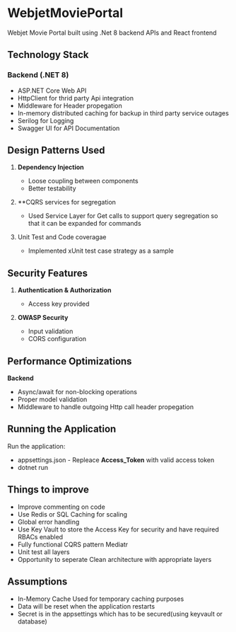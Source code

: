 # WebjetMoviePortal

Webjet Movie Portal built using .Net 8 backend APIs and React frontend

## Technology Stack

### Backend (.NET 8)
- ASP.NET Core Web API
- HttpClient for thrid party Api integration
- Middleware for Header propegation
- In-memory distributed caching for backup in third party service outages
- Serilog for Logging
- Swagger UI for API Documentation

## Design Patterns Used

1. **Dependency Injection**
   - Loose coupling between components
   - Better testability

2. **CQRS services for segregation
   - Used Service Layer for Get calls to support query segregation so that it can be expanded for commands

3. Unit Test and Code coveragae
    - Implemented xUnit test case strategy as a sample

## Security Features

1. **Authentication & Authorization**
   - Access key provided

2. **OWASP Security**
   - Input validation
   - CORS configuration

## Performance Optimizations

**Backend**
   - Async/await for non-blocking operations
   - Proper model validation
   - Middleware to handle outgoing Http call header propegation

## Running the Application

Run the application:
   - appsettings.json - Repleace __Access_Token__ with valid access token  
   - dotnet run

## Things to improve

- Improve commenting on code
- Use Redis or SQL Caching for scaling
- Global error handling
- Use Key Vault to store the Access Key for security and have required RBACs enabled
- Fully functional CQRS pattern Mediatr
- Unit test all layers
- Opportunity to seperate Clean architecture with appropriate layers

## Assumptions

- In-Memory Cache Used for temporary caching purposes
- Data will be reset when the application restarts
- Secret is in the appsettings which has to be secured(using keyvault or database)
 
